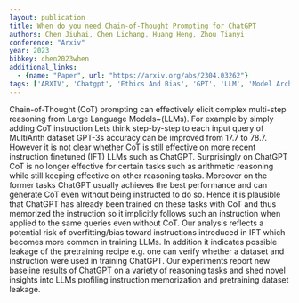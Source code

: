 ```yaml
---
layout: publication
title: When do you need Chain-of-Thought Prompting for ChatGPT
authors: Chen Jiuhai, Chen Lichang, Huang Heng, Zhou Tianyi
conference: "Arxiv"
year: 2023
bibkey: chen2023when
additional_links:
  - {name: "Paper", url: "https://arxiv.org/abs/2304.03262"}
tags: ['ARXIV', 'Chatgpt', 'Ethics And Bias', 'GPT', 'LLM', 'Model Architecture', 'Pretraining Methods']
---
```

Chain-of-Thought (CoT) prompting can effectively elicit complex multi-step reasoning from Large Language Models~(LLMs). For example by simply adding CoT instruction Lets think step-by-step to each input query of MultiArith dataset GPT-3s accuracy can be improved from 17.7 to 78.7. However it is not clear whether CoT is still effective on more recent instruction finetuned (IFT) LLMs such as ChatGPT. Surprisingly on ChatGPT CoT is no longer effective for certain tasks such as arithmetic reasoning while still keeping effective on other reasoning tasks. Moreover on the former tasks ChatGPT usually achieves the best performance and can generate CoT even without being instructed to do so. Hence it is plausible that ChatGPT has already been trained on these tasks with CoT and thus memorized the instruction so it implicitly follows such an instruction when applied to the same queries even without CoT. Our analysis reflects a potential risk of overfitting/bias toward instructions introduced in IFT which becomes more common in training LLMs. In addition it indicates possible leakage of the pretraining recipe e.g. one can verify whether a dataset and instruction were used in training ChatGPT. Our experiments report new baseline results of ChatGPT on a variety of reasoning tasks and shed novel insights into LLMs profiling instruction memorization and pretraining dataset leakage.
